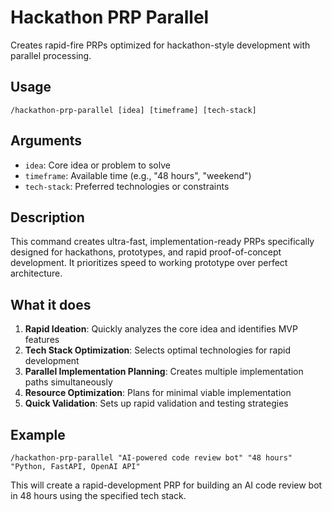 # Hackathon PRP Parallel

Creates rapid-fire PRPs optimized for hackathon-style development with parallel processing.

## Usage
`/hackathon-prp-parallel [idea] [timeframe] [tech-stack]`

## Arguments
- `idea`: Core idea or problem to solve
- `timeframe`: Available time (e.g., "48 hours", "weekend")
- `tech-stack`: Preferred technologies or constraints

## Description
This command creates ultra-fast, implementation-ready PRPs specifically designed for hackathons, prototypes, and rapid proof-of-concept development. It prioritizes speed to working prototype over perfect architecture.

## What it does
1. **Rapid Ideation**: Quickly analyzes the core idea and identifies MVP features
2. **Tech Stack Optimization**: Selects optimal technologies for rapid development
3. **Parallel Implementation Planning**: Creates multiple implementation paths simultaneously
4. **Resource Optimization**: Plans for minimal viable implementation
5. **Quick Validation**: Sets up rapid validation and testing strategies

## Example
```
/hackathon-prp-parallel "AI-powered code review bot" "48 hours" "Python, FastAPI, OpenAI API"
```

This will create a rapid-development PRP for building an AI code review bot in 48 hours using the specified tech stack.
